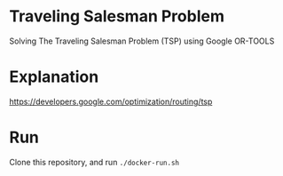 # Traveling Salesman Problem
Solving The Traveling Salesman Problem (TSP) using Google OR-TOOLS

# Explanation
https://developers.google.com/optimization/routing/tsp

# Run
Clone this repository, and run `./docker-run.sh`
